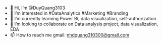 - 👋 Hi, I’m @DuyQuang3103
- 👀 I’m interested in #DataAnalytics #Marketing #Branding
- 🌱 I’m currently learning Power Bi, data visualization, self-authorization
- 💞️ I’m looking to collaborate on Data analysis project, data visualization, EDA
- 📫 How to reach me gmail: nhdquang310300@gmail.com

<!---
DuyQuang3103/DuyQuang3103 is a ✨ special ✨ repository because its `README.md` (this file) appears on your GitHub profile.
You can click the Preview link to take a look at your changes.
--->
